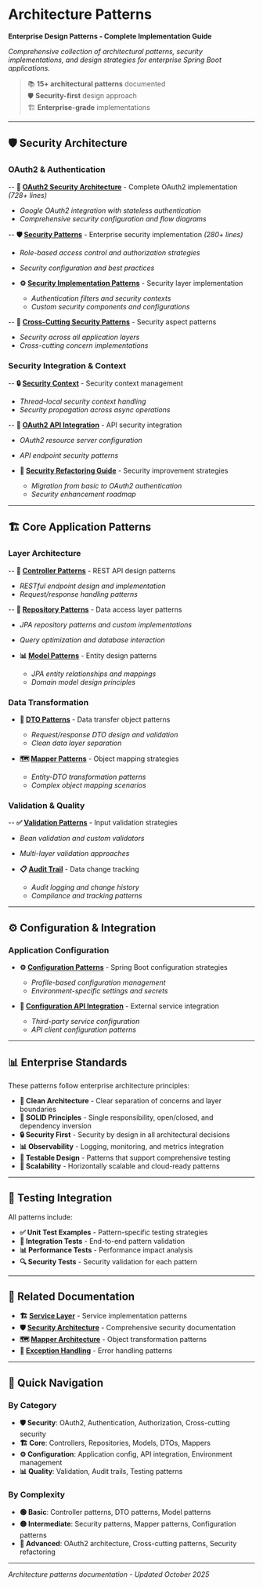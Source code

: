 # Architecture Patterns

**Enterprise Design Patterns - Complete Implementation Guide**

*Comprehensive collection of architectural patterns, security implementations, and design strategies for enterprise Spring Boot applications.*

> 📚 **15+ architectural patterns** documented  
> 🛡️ **Security-first** design approach  
> 🏗️ **Enterprise-grade** implementations  

---

## 🛡️ Security Architecture

### OAuth2 & Authentication

-- **🔐 [OAuth2 Security Architecture](oauth2-security-architecture.md)** - Complete OAuth2 implementation *(728+ lines)*
  - *Google OAuth2 integration with stateless authentication*
  - *Comprehensive security configuration and flow diagrams*

-- **🛡️ [Security Patterns](security-patterns.md)** - Enterprise security implementation *(280+ lines)*
  - *Role-based access control and authorization strategies*
  - *Security configuration and best practices*

- **⚙️ [Security Implementation Patterns](security-implementation-patterns.md)** - Security layer implementation
  - *Authentication filters and security contexts*
  - *Custom security components and configurations*

-- **🔄 [Cross-Cutting Security Patterns](security-cross-cutting-patterns.md)** - Security aspect patterns
  - *Security across all application layers*
  - *Cross-cutting concern implementations*

### Security Integration & Context

-- **🔒 [Security Context](security-context.md)** - Security context management
  - *Thread-local security context handling*
  - *Security propagation across async operations*

-- **🔗 [OAuth2 API Integration](security-oauth2-api-integration.md)** - API security integration
  - *OAuth2 resource server configuration*
  - *API endpoint security patterns*

- **🚀 [Security Refactoring Guide](security-refactoring-guide.md)** - Security improvement strategies
  - *Migration from basic to OAuth2 authentication*
  - *Security enhancement roadmap*

---

## 🏗️ Core Application Patterns

### Layer Architecture

-- **🎯 [Controller Patterns](controller-patterns.md)** - REST API design patterns
  - *RESTful endpoint design and implementation*
  - *Request/response handling patterns*

-- **🏪 [Repository Patterns](repository-patterns.md)** - Data access layer patterns
  - *JPA repository patterns and custom implementations*
  - *Query optimization and database interaction*

- **📊 [Model Patterns](model-patterns.md)** - Entity design patterns
  - *JPA entity relationships and mappings*
  - *Domain model design principles*

### Data Transformation

- **🔄 [DTO Patterns](dto-patterns.md)** - Data transfer object patterns
  - *Request/response DTO design and validation*
  - *Clean data layer separation*

- **🗺️ [Mapper Patterns](mapper-patterns.md)** - Object mapping strategies
  - *Entity-DTO transformation patterns*
  - *Complex object mapping scenarios*

### Validation & Quality

-- **✅ [Validation Patterns](validation-patterns.md)** - Input validation strategies
  - *Bean validation and custom validators*
  - *Multi-layer validation approaches*

- **📋 [Audit Trail](audit-trail.md)** - Data change tracking
  - *Audit logging and change history*
  - *Compliance and tracking patterns*

---

## ⚙️ Configuration & Integration

### Application Configuration

- **⚙️ [Configuration Patterns](configuration-patterns.md)** - Spring Boot configuration strategies
  - *Profile-based configuration management*
  - *Environment-specific settings and secrets*

- **🔗 [Configuration API Integration](configuration-api-integration.md)** - External service integration
  - *Third-party service configuration*
  - *API client configuration patterns*

---

## 📊 Enterprise Standards

These patterns follow enterprise architecture principles:

- **📐 Clean Architecture** - Clear separation of concerns and layer boundaries
- **🎯 SOLID Principles** - Single responsibility, open/closed, and dependency inversion
- **🔒 Security First** - Security by design in all architectural decisions
- **📊 Observability** - Logging, monitoring, and metrics integration
- **🧪 Testable Design** - Patterns that support comprehensive testing
- **🔄 Scalability** - Horizontally scalable and cloud-ready patterns

---

## 🧪 Testing Integration

All patterns include:

- **✅ Unit Test Examples** - Pattern-specific testing strategies
- **🔄 Integration Tests** - End-to-end pattern validation
- **📊 Performance Tests** - Performance impact analysis
- **🔍 Security Tests** - Security validation for each pattern

---

## 🔗 Related Documentation

- **🏗️ [Service Layer](../services/)** - Service implementation patterns
- **🛡️ [Security Architecture](../security/)** - Comprehensive security documentation
- **🗺️ [Mapper Architecture](../mappers/)** - Object transformation patterns
- **🚫 [Exception Handling](../exceptions/)** - Error handling patterns

---

## 🎯 Quick Navigation

### By Category
- **🛡️ Security**: OAuth2, Authentication, Authorization, Cross-cutting security
- **🏗️ Core**: Controllers, Repositories, Models, DTOs, Mappers
- **⚙️ Configuration**: Application config, API integration, Environment management
- **📊 Quality**: Validation, Audit trails, Testing patterns

### By Complexity
- **🟢 Basic**: Controller patterns, DTO patterns, Model patterns
- **🟡 Intermediate**: Security patterns, Mapper patterns, Configuration patterns
- **🔴 Advanced**: OAuth2 architecture, Cross-cutting patterns, Security refactoring

---

*Architecture patterns documentation - Updated October 2025*

